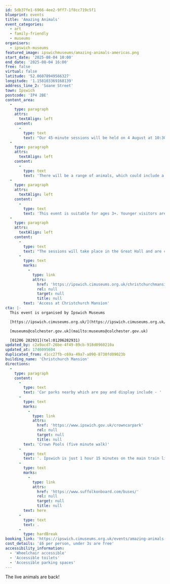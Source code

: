 ```yaml
---
id: 5db37fe1-6966-4ee2-9ff7-1f8cc719c5f1
blueprint: events
title: 'Amazing Animals'
event_categories:
  - art
  - family-friendly
  - museums
organisers:
  - ipswich-museums
featured_image: ipswichmuseums/amazing-animals-americas.png
start_date: '2025-08-04 10:00'
end_date: '2025-08-04 16:00'
free: false
virtual: false
latitude: '52.06078949566327'
longitude: '1.158103369168139'
address_line_2: 'Soane Street'
town: Ipswich
postcode: 'IP4 2BE'
content_area:
  -
    type: paragraph
    attrs:
      textAlign: left
    content:
      -
        type: text
        text: "Our 45-minute sessions will be held on 4 August at 10:30 AM, 11:30 AM, 12:30 PM, 2 PM, and 3 PM. Learn\_more about a range of animals, how they adapt and survive in their environments, and how humans impact their worlds."
  -
    type: paragraph
    attrs:
      textAlign: left
    content:
      -
        type: text
        text: 'There will be a range of animals, which could include a boa constrictor, red-footed tortoise, corn snake, western hognose, smooth-sided toad, Pac-Man frog, green basilisk, guinea pigs, tiger salamanders, hermit crabs, tarantulas, jumping spiders, whip scorpion, and tailless whip scorpion. Nine animals will be chosen depending on how happy they are on the morning.'
  -
    type: paragraph
    attrs:
      textAlign: left
    content:
      -
        type: text
        text: 'This event is suitable for ages 3+. Younger visitors are welcome to attend but will be unable to handle the animals.'
  -
    type: paragraph
    attrs:
      textAlign: left
    content:
      -
        type: text
        text: "The sessions will take place in the Great Hall and are completely accessible. For useful information, such as how to find us and what facilities Christchurch Mansion has, we recommend reading our Access information:\_"
      -
        type: text
        marks:
          -
            type: link
            attrs:
              href: 'https://ipswich.cimuseums.org.uk/christchurchmansionaccess/'
              rel: null
              target: null
              title: null
        text: 'Access at Christchurch Mansion'
cta: |-
  This event is organised by Ipswich Museums

  [https://ipswich.cimuseums.org.uk/](https://ipswich.cimuseums.org.uk/) 

  [museums@colchester.gov.uk](mailto:museums@colchester.gov.uk)

  [01206 282931](tel:01206282931)
updated_by: c2a9acd7-26be-4f49-89cb-918d0960210a
updated_at: 1746095604
duplicated_from: 41cc27fb-c69a-49a7-a090-8730fd09023b
building_name: 'Christchurch Mansion'
directions:
  -
    type: paragraph
    content:
      -
        type: text
        text: 'Car parks nearby which are pay and display include - '
      -
        type: text
        marks:
          -
            type: link
            attrs:
              href: 'https://www.ipswich.gov.uk/crowncarpark'
              rel: null
              target: null
              title: null
        text: 'Crown Pools (five minute walk)'
      -
        type: text
        text: '. Ipswich is just 1 hour 15 minutes on the main train line from London to Norwich.  Arriving at Ipswich Station the museum is approximately 20 minute walk or short bus ride to the town centre. The museum is a five minute walk from Tower Ramparts bus station in the town centre - see the latest bus timetables '
      -
        type: text
        marks:
          -
            type: link
            attrs:
              href: 'https://www.suffolkonboard.com/buses/'
              rel: null
              target: null
              title: null
        text: here
      -
        type: text
        text: .
      -
        type: hardBreak
booking_link: 'https://ipswich.cimuseums.org.uk/events/amazing-animals-americas/'
cost_details: '£6 per person, under 3s are free'
accessibility_information:
  - 'Wheelchair accessible'
  - 'Accessible toilets'
  - 'Accessible parking spaces'
---
```

The live animals are back!